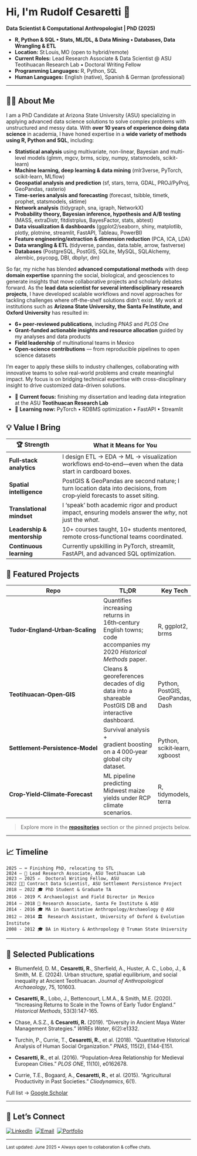 # Hi, I'm **Rudolf Cesaretti** 👋

**Data Scientist & Computational Anthropologist | PhD (2025)**
* **R, Python & SQL • Stats, ML/DL, & Data Mining • Databases, Data Wrangling & ETL**
* **Location:** St Louis, MO (open to hybrid/remote)
* **Current Roles:** Lead Research Associate & Data Scientist @ ASU Teotihuacan Research Lab • Doctoral Writing Fellow
* **Programming Languages:** R, Python, SQL
* **Human Languages:** English (native), Spanish & German (professional)
---

## 🧑‍💻 About Me

I am a PhD Candidate at Arizona State University (ASU) specializing in applying advanced data science solutions to solve complex problems with unstructured and messy data. With **over 10 years of experience doing data science** in academia, I have honed expertise in a **wide variety of methods using R, Python and SQL**, including: 

- **Statistical analysis** using multivariate, non-linear, Bayesian and multi-level models (glmm, mgcv, brms, scipy, numpy, statsmodels, scikit-learn)   
- **Machine learning, deep learning & data mining** (mlr3verse, PyTorch, scikit-learn, MLflow)   
- **Geospatial analysis and prediction** (sf, stars, terra, GDAL, PROJ/PyProj, GeoPandas, rasterio)   
- **Time-series analysis and forecasting** (forecast, tsibble, timetk, prophet, statsmodels, sktime)   
- **Network analysis** (tidygraph, sna, igraph, NetworkX)   
- **Probability theory, Bayesian inference, hypothesis and A/B testing** (MASS, extraDistr, fitdistrplus, BayesFactor, stats, abtest)   
- **Data visualization & dashboards** (ggplot2/seaborn, shiny, matplotlib, plotly, plotnine, streamlit, FastAPI, Tableau, PowerBI)   
- **Feature engineering/extraction & dimension reduction** (PCA, ICA, LDA)   
- **Data wrangling & ETL** (tidyverse, pandas, data.table, arrow, fastverse)
- **Databases** (PostgreSQL, PostGIS, SQLite, MySQL, SQLAlchemy, alembic, psycopg, DBI, dbplyr, dm)

So far, my niche has blended **advanced computational methods** with deep **domain expertise** spanning the social, biological, and geosciences to generate insights that move collaborative projects and scholarly debates forward. As the **lead data scientist for several interdisciplinary research projects**, I have developed scalable workflows and novel approaches for tackling challenges where off-the-shelf solutions didn’t exist. My work at institutions such as **Arizona State University, the Santa Fe Institute, and Oxford University** has resulted in:

* **6+ peer‑reviewed publications**, including *PNAS* and *PLOS One*
* **Grant-funded actionable insights and resource allocation** guided by my analyses and data products
* **Field leadership** of multinational teams in Mexico
* **Open‑science contributions** — from reproducible pipelines to open science datasets

I’m eager to apply these skills to industry challenges, collaborating with innovative teams to solve real-world problems and create meaningful impact. My focus is on bridging technical expertise with cross-disciplinary insight to drive customized data-driven solutions. 

* 🔭 **Current focus:** finishing my dissertation and leading data integration at the ASU **Teotihuacan Research Lab**
* 🌱 **Learning now:** PyTorch • RDBMS optimization • FastAPI • Streamlit

## 💡 Value I Bring

| 🏆 Strength                 | What it Means for You                                                                                                  |
| --------------------------- | ---------------------------------------------------------------------------------------------------------------------- |
| **Full‑stack analytics**    | I design ETL → EDA → ML → visualization workflows end‑to‑end—even when the data start in cardboard boxes.              |
| **Spatial intelligence**    | PostGIS & GeoPandas are second nature; I turn location data into decisions, from crop‑yield forecasts to asset siting. |
| **Translational mindset**   | I ‘speak’ both academic rigor and product impact, ensuring models answer the *why*, not just the *what*.               |
| **Leadership & mentorship** | 10+ courses taught, 10+ students mentored, remote cross‑functional teams coordinated.                                  |
| **Continuous learning**     | Currently upskilling in PyTorch, streamlit, FastAPI, and advanced SQL optimization.                              |


## 🚀 Featured Projects

| Repo                             | TL;DR                                                                                                             | Key Tech                         |
| -------------------------------- | ----------------------------------------------------------------------------------------------------------------- | -------------------------------- |
| **Tudor‑England‑Urban‑Scaling**  | Quantifies increasing returns in 16th‑century English towns; code accompanies my 2020 *Historical Methods* paper. | R, ggplot2, brms                 |
| **Teotihuacan‑Open‑GIS**         | Cleans & georeferences decades of dig data into a shareable PostGIS DB and interactive dashboard.                 | Python, PostGIS, GeoPandas, Dash |
| **Settlement‑Persistence‑Model** | Survival analysis + gradient boosting on a 4 000‑year global city dataset.                                        | Python, scikit‑learn, xgboost    |
| **Crop‑Yield‑Climate‑Forecast**  | ML pipeline predicting Midwest maize yields under RCP climate scenarios.                                          | R, tidymodels, terra             |

> Explore more in the **[repositories](https://github.com/rcesaret?tab=repositories)** section or the pinned projects below.

---

## 📈 Timeline

```
2025 – ⌨️ Finishing PhD, relocating to STL
2024 – 💼 Lead Research Associate, ASU Teotihuacan Lab
2023 – 2025 ✍️  Doctoral Writing Fellow, ASU
2022 🧑‍💻 Contract Data Scientist, ASU Settlement Persistence Project
2018 – 2022 🎓 PhD Student & Graduate TA
2016 - 2019 ⛏️ Archaeologist and Field Director in Mexico
2014 – 2018 🔬 Research Associate, Santa Fe Institute & ASU
2014 - 2016 🎓 MA in Quantitative Anthropology/Archaeology @ ASU
2012 – 2014 🏛  Research Assistant, University of Oxford & Evolution Institute
2008 - 2012 🎓 BA in History & Anthropology @ Truman State University
```

---

## 📰 Selected Publications

- Blumenfeld, D. M., **Cesaretti, R.**, Sherfield, A., Huster, A. C., Lobo, J., & Smith, M. E. (2024). Urban structure, spatial equilibrium, and social inequality at Ancient Teotihuacan. *Journal of Anthropological Archaeology*, 75, 101603.

- **Cesaretti, R.**, Lobo, J., Bettencourt, L.M.A., & Smith, M.E. (2020). “Increasing Returns to Scale in the Towns of Early Tudor England.” *Historical Methods*, 53(3):147-165.   

- Chase, A.S.Z., & **Cesaretti, R.** (2019). “Diversity in Ancient Maya Water Management Strategies.” *WIREs Water*, 6(2):e1332. 

- Turchin, P., Currie, T., **Cesaretti, R.**, et al. (2018). “Quantitative Historical Analysis of Human Social Organization.” *PNAS*, 115(2), E144-E151.

- **Cesaretti, R.**, et al. (2016). “Population-Area Relationship for Medieval European Cities.” *PLOS ONE*, 11(10), e0162678.   

- Currie, T.E., Bogaard, A., **Cesaretti, R.**, et al. (2015). “Agricultural Productivity in Past Societies.” *Cliodynamics*, 6(1).

Full list → [Google Scholar](https://scholar.google.com/citations?user=49LELqUAAAAJ&hl=en)

---

## 🤝 Let’s Connect

[![LinkedIn](https://img.shields.io/badge/LinkedIn-blue?logo=linkedin)](https://www.linkedin.com/in/rudolf-cesaretti/) 
[![Email](https://img.shields.io/badge/Email-rcesaret@asu.edu-red)](mailto:rudolf.cesaretti@asu.edu) 
[![Portfolio](https://img.shields.io/badge/Website-Blog-informational)](https://rcesaret.github.io/) 

---

<sub>Last updated: June 2025 • Always open to collaboration & coffee chats.</sub>

